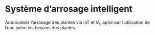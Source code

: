 # Système d’arrosage intelligent
Automatiser l’arrosage des plantes via IoT et IA, optimiser l’utilisation de l’eau selon les besoins des plantes.
